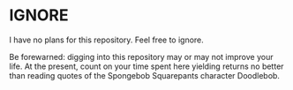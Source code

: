# IGNORE
I have no plans for this repository. Feel free to ignore.

Be forewarned: digging into this repository may or may not improve your life.
At the present, count on your time spent here yielding returns no better than
reading quotes of the Spongebob Squarepants character Doodlebob. 
